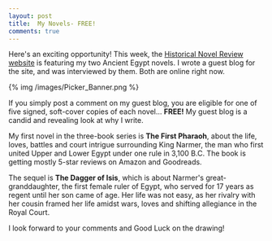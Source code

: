 ```yaml
---
layout: post
title: 	My Novels- FREE!
comments: true
---
```


Here's an exciting opportunity! This week, the [Historical Novel Review website](http://historicalnovelreview.blogspot.com/) is featuring my two Ancient Egypt novels. I wrote a guest blog for the site, and was interviewed by them. Both are online right now. 

{% img /images/Picker_Banner.png %}

If you simply post a comment on my guest blog, you are eligible for one of five signed, soft-cover copies of each novel… **FREE!** My guest blog is a candid and revealing look at why I write. 

<!--more-->


My first novel in the three-book series is **The First Pharaoh**, about the life, loves, battles and court intrigue surrounding King Narmer, the man who first united Upper and Lower Egypt under one rule in 3,100 B.C. The book is getting mostly 5-star reviews on Amazon and Goodreads. 

The sequel is **The Dagger of Isis**, which is about Narmer's great-granddaughter, the first female ruler of Egypt, who served for 17 years as regent until her son came of age. Her life was not easy, as her rivalry with her cousin framed her life amidst wars, loves and shifting allegiance in the Royal Court. 

I look forward to your comments and Good Luck on the drawing!





